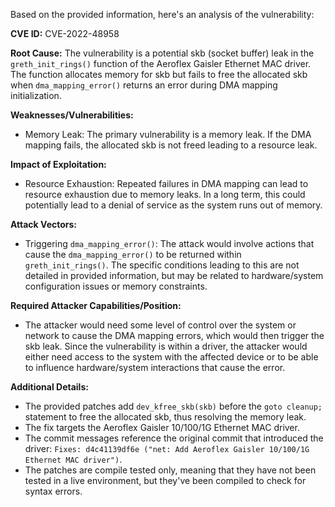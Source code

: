Based on the provided information, here's an analysis of the vulnerability:

**CVE ID:** CVE-2022-48958

**Root Cause:**
The vulnerability is a potential skb (socket buffer) leak in the `greth_init_rings()` function of the Aeroflex Gaisler Ethernet MAC driver.  The function allocates memory for skb but fails to free the allocated skb when `dma_mapping_error()` returns an error during DMA mapping initialization.

**Weaknesses/Vulnerabilities:**
- Memory Leak: The primary vulnerability is a memory leak.  If the DMA mapping fails, the allocated skb is not freed leading to a resource leak.

**Impact of Exploitation:**
- Resource Exhaustion: Repeated failures in DMA mapping can lead to resource exhaustion due to memory leaks. In a long term, this could potentially lead to a denial of service as the system runs out of memory.

**Attack Vectors:**
- Triggering `dma_mapping_error()`:  The attack would involve actions that cause the `dma_mapping_error()` to be returned within `greth_init_rings()`. The specific conditions leading to this are not detailed in provided information, but may be related to hardware/system configuration issues or memory constraints.

**Required Attacker Capabilities/Position:**
- The attacker would need some level of control over the system or network to cause the DMA mapping errors, which would then trigger the skb leak. Since the vulnerability is within a driver, the attacker would either need access to the system with the affected device or to be able to influence hardware/system interactions that cause the error.

**Additional Details:**
- The provided patches add `dev_kfree_skb(skb)` before the `goto cleanup;` statement to free the allocated skb, thus resolving the memory leak.
- The fix targets the Aeroflex Gaisler 10/100/1G Ethernet MAC driver.
- The commit messages reference the original commit that introduced the driver: `Fixes: d4c41139df6e ("net: Add Aeroflex Gaisler 10/100/1G Ethernet MAC driver")`.
- The patches are compile tested only, meaning that they have not been tested in a live environment, but they've been compiled to check for syntax errors.